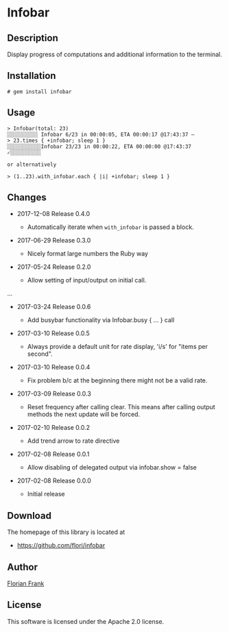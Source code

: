 # Infobar

## Description

Display progress of computations and additional information to the terminal.

## Installation

    # gem install infobar

## Usage

    > Infobar(total: 23)
    ░░░░░░░░░░ Infobar 6/23 in 00:00:05, ETA 00:00:17 @17:43:37 –
    > 23.times { +infobar; sleep 1 }
    ░░░░░░░░░░░Infobar 23/23 in 00:00:22, ETA 00:00:00 @17:43:37 ✓░░░░░░░░░░ 

    or alternatively

    > (1..23).with_infobar.each { |i| +infobar; sleep 1 }

## Changes

* 2017-12-08 Release 0.4.0
  - Automatically iterate when `with_infobar` is passed a block.

* 2017-06-29 Release 0.3.0
  - Nicely format large numbers the Ruby way

* 2017-05-24 Release 0.2.0
  - Allow setting of input/output on initial call.

…

* 2017-03-24 Release 0.0.6
  - Add busybar functionality via Infobar.busy { … } call

* 2017-03-10 Release 0.0.5
  - Always provide a default unit for rate display, 'i/s' for "items per second".

* 2017-03-10 Release 0.0.4
  - Fix problem b/c at the beginning there might not be a valid rate.

* 2017-03-09 Release 0.0.3
  - Reset frequency after calling clear. This means after calling output methods
  the next update will be forced.

* 2017-02-10 Release 0.0.2
  - Add trend arrow to rate directive

* 2017-02-08 Release 0.0.1
  - Allow disabling of delegated output via infobar.show = false

* 2017-02-08 Release 0.0.0
  - Initial release

## Download

The homepage of this library is located at

* https://github.com/flori/infobar

## Author

[Florian Frank](mailto:flori@ping.de)

## License

This software is licensed under the Apache 2.0 license.
